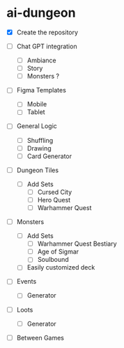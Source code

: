 # ai-dungeon

- [x] Create the repository

- [ ] Chat GPT integration
  - [ ] Ambiance
  - [ ] Story
  - [ ] Monsters ?
- [ ] Figma Templates
  - [ ] Mobile
  - [ ] Tablet
- [ ] General Logic
  - [ ] Shuffling
  - [ ] Drawing
  - [ ] Card Generator
- [ ] Dungeon Tiles
  - [ ] Add Sets
    - [ ] Cursed City
    - [ ] Hero Quest
    - [ ] Warhammer Quest
- [ ] Monsters
  - [ ] Add Sets
    - [ ] Warhammer Quest Bestiary
    - [ ] Age of Sigmar
    - [ ] Soulbound
  - [ ] Easily customized deck
- [ ] Events
  - [ ] Generator
- [ ] Loots
  - [ ] Generator
- [ ] Between Games
 
